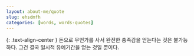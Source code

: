 ```yaml
---
layout: about-me/quote
slug: ehsdmfh 
categories: [words, words-quotes]
---
```


{: .text-align-center }
돈으로 무언가를 사서 완전한 충족감을 얻는다는 것은 불가능하다. 그건 결국 일시적 유예기간을 얻는 것일 뿐이다.